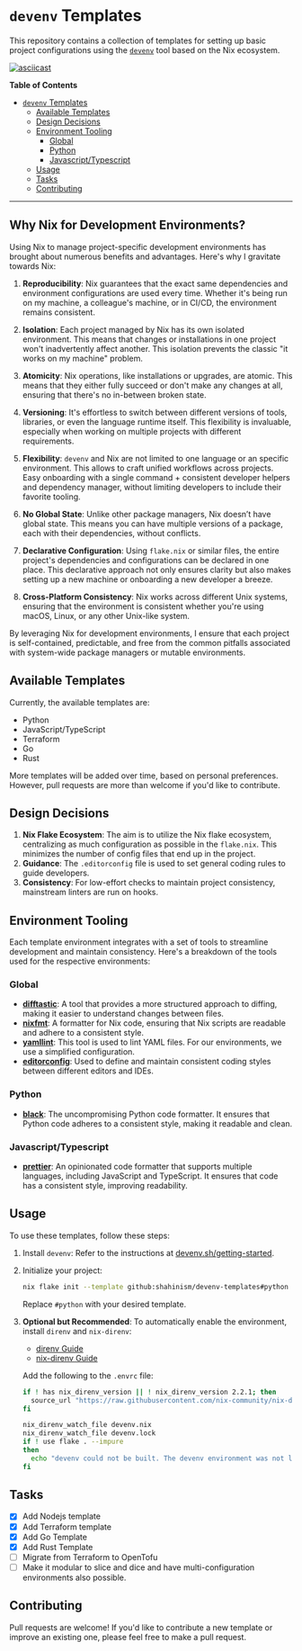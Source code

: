 # `devenv` Templates

This repository contains a collection of templates for setting up
basic project configurations using the [`devenv`](https://devenv.sh) tool
based on the Nix ecosystem.

[![asciicast](https://asciinema.org/a/I6zXgwIEvYndWSK7iJvLNr7RR.svg)](https://asciinema.org/a/I6zXgwIEvYndWSK7iJvLNr7RR)

<!-- markdown-toc start - Don't edit this section. Run M-x markdown-toc-refresh-toc -->
**Table of Contents**

- [`devenv` Templates](#devenv-templates)
    - [Available Templates](#available-templates)
    - [Design Decisions](#design-decisions)
    - [Environment Tooling](#environment-tooling)
        - [Global](#global)
        - [Python](#python)
        - [Javascript/Typescript](#javascripttypescript)
    - [Usage](#usage)
    - [Tasks](#tasks)
    - [Contributing](#contributing)

<!-- markdown-toc end -->

---

## Why Nix for Development Environments?

Using Nix to manage project-specific development environments has
brought about numerous benefits and advantages. Here's why I gravitate
towards Nix:

1. **Reproducibility**: Nix guarantees that the exact same
   dependencies and environment configurations are used every
   time. Whether it's being run on my machine, a colleague's machine,
   or in CI/CD, the environment remains consistent.

2. **Isolation**: Each project managed by Nix has its own isolated
   environment. This means that changes or installations in one
   project won't inadvertently affect another. This isolation prevents
   the classic "it works on my machine" problem.

3. **Atomicity**: Nix operations, like installations or upgrades, are
   atomic. This means that they either fully succeed or don't make any
   changes at all, ensuring that there's no in-between broken state.

4. **Versioning**: It's effortless to switch between different
   versions of tools, libraries, or even the language runtime
   itself. This flexibility is invaluable, especially when working on
   multiple projects with different requirements.

5. **Flexibility**: `devenv` and Nix are not limited to one language
   or an specific environment. This allows to craft unified workflows
   across projects. Easy onboarding with a single command + consistent
   developer helpers and dependency manager, without limiting
   developers to include their favorite tooling.

6. **No Global State**: Unlike other package managers, Nix doesn’t
   have global state. This means you can have multiple versions of a
   package, each with their dependencies, without conflicts.

7. **Declarative Configuration**: Using `flake.nix` or similar files,
   the entire project's dependencies and configurations can be
   declared in one place. This declarative approach not only ensures
   clarity but also makes setting up a new machine or onboarding a new
   developer a breeze.

8. **Cross-Platform Consistency**: Nix works across different Unix
   systems, ensuring that the environment is consistent whether you're
   using macOS, Linux, or any other Unix-like system.

By leveraging Nix for development environments, I ensure that each
project is self-contained, predictable, and free from the common
pitfalls associated with system-wide package managers or mutable
environments.

## Available Templates

Currently, the available templates are:

- Python
- JavaScript/TypeScript
- Terraform
- Go
- Rust

More templates will be added over time, based on personal
preferences. However, pull requests are more than welcome if you'd
like to contribute.

## Design Decisions

1. **Nix Flake Ecosystem**: The aim is to utilize the Nix flake
   ecosystem, centralizing as much configuration as possible in the
   `flake.nix`. This minimizes the number of config files that end up
   in the project.
2. **Guidance**: The `.editorconfig` file is used to set general
   coding rules to guide developers.
3. **Consistency**: For low-effort checks to maintain project
   consistency, mainstream linters are run on hooks.


## Environment Tooling

Each template environment integrates with a set of tools to streamline
development and maintain consistency. Here's a breakdown of the tools
used for the respective environments:

### Global

- **[difftastic](https://difftastic.wilfred.me.uk/)**: A tool that
  provides a more structured approach to diffing, making it easier to
  understand changes between files.
- **[nixfmt](https://github.com/serokell/nixfmt)**: A formatter for
  Nix code, ensuring that Nix scripts are readable and adhere to a
  consistent style.
- **[yamllint](https://www.yamllint.com/)**: This tool is used to lint
  YAML files. For our environments, we use a simplified configuration.
- **[editorconfig](https://editorconfig.org/)**: Used to define and
  maintain consistent coding styles between different editors and
  IDEs.

### Python

- **[black](https://github.com/psf/black)**: The uncompromising Python
  code formatter. It ensures that Python code adheres to a consistent
  style, making it readable and clean.

### Javascript/Typescript

- **[prettier](https://prettier.io/)**: An opinionated code formatter
  that supports multiple languages, including JavaScript and
  TypeScript. It ensures that code has a consistent style, improving
  readability.

## Usage

To use these templates, follow these steps:

1. Install `devenv`: Refer to the instructions at
   [devenv.sh/getting-started](https://devenv.sh/getting-started/).

2. Initialize your project:

   ```sh
   nix flake init --template github:shahinism/devenv-templates#python
   ```

   Replace `#python` with your desired template.

3. **Optional but Recommended**: To automatically enable the
   environment, install `direnv` and `nix-direnv`:

   - [direnv Guide](https://direnv.net/)
   - [nix-direnv Guide](https://github.com/nix-community/nix-direnv)

   Add the following to the `.envrc` file:

   ```sh
   if ! has nix_direnv_version || ! nix_direnv_version 2.2.1; then
     source_url "https://raw.githubusercontent.com/nix-community/nix-direnv/2.2.1/direnvrc" "sha256-zelF0vLbEl5uaqrfIzbgNzJWGmLzCmYAkInj/LNxvKs="
   fi

   nix_direnv_watch_file devenv.nix
   nix_direnv_watch_file devenv.lock
   if ! use flake . --impure
   then
     echo "devenv could not be built. The devenv environment was not loaded. Make the necessary changes to devenv.nix and hit enter to try again." >&2
   fi
   ```

## Tasks

- [x] Add Nodejs template
- [x] Add Terraform template
- [x] Add Go Template
- [x] Add Rust Template
- [ ] Migrate from Terraform to OpenTofu
- [ ] Make it modular to slice and dice and have multi-configuration
      environments also possible.

## Contributing

Pull requests are welcome! If you'd like to contribute a new template
or improve an existing one, please feel free to make a pull request.

